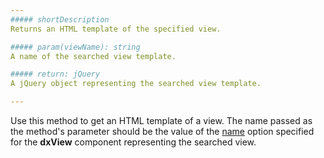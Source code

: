 ```yaml
---
##### shortDescription
Returns an HTML template of the specified view.

##### param(viewName): string
A name of the searched view template.

##### return: jQuery
A jQuery object representing the searched view template.

---
```

Use this method to get an HTML template of a view. The name passed as the method's parameter should be the value of the [name](/api-reference/40%20SPA%20Framework/Markup%20Components/dxView/1%20Configuration/name.md '/Documentation/ApiReference/SPA_Framework/Markup_Components/dxView/Configuration/#name') option specified for the **dxView** component representing the searched view.